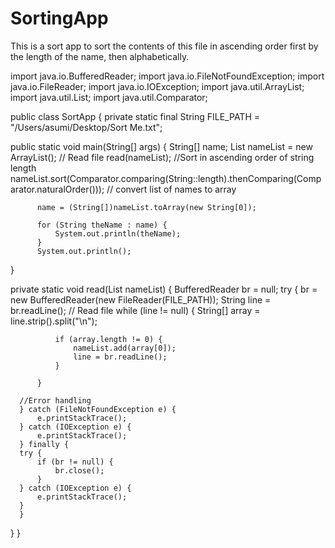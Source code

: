 # SortingApp
This is a sort app to sort the contents of this file in ascending order first by the length of the name, then alphabetically.

import java.io.BufferedReader;
import java.io.FileNotFoundException;
import java.io.FileReader;
import java.io.IOException;
import java.util.ArrayList;
import java.util.List;
import java.util.Comparator;

public class SortApp { 
private static final String FILE_PATH = "/Users/asumi/Desktop/Sort Me.txt";

  public static void main(String[] args) {
      String[] name;
      List<String> nameList = new ArrayList<String>();
          // Read file
          read(nameList);
          //Sort in ascending order of string length
          nameList.sort(Comparator.comparing(String::length).thenComparing(Comparator.naturalOrder()));
          // convert list of names to array

          name = (String[])nameList.toArray(new String[0]);

          for (String theName : name) {
              System.out.println(theName);
          }
          System.out.println();          
  }

  private static void read(List<String> nameList) {
      BufferedReader br = null;
      try {
          br = new BufferedReader(new FileReader(FILE_PATH));
          String line = br.readLine();
          // Read file
          while (line != null) {
              String[] array = line.strip().split("\n");

              if (array.length != 0) {
                  nameList.add(array[0]);
                  line = br.readLine();
              }

          }

      //Error handling
      } catch (FileNotFoundException e) {
          e.printStackTrace();
      } catch (IOException e) {
          e.printStackTrace();
      } finally {
      try {
          if (br != null) {
              br.close();
          }
      } catch (IOException e) {
          e.printStackTrace();
      }
      }
  }
  }
